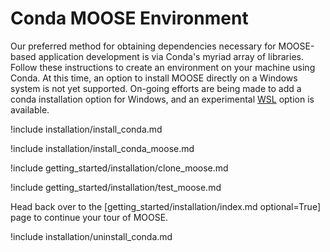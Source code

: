 # Conda MOOSE Environment

Our preferred method for obtaining dependencies necessary for MOOSE-based
application development is via Conda's myriad array of libraries. Follow these
instructions to create an environment on your machine using Conda. At this time,
an option to install MOOSE directly on a Windows system is not yet supported.
On-going efforts are being made to add a conda installation option for Windows,
and an experimental [WSL](installation/windows10.md) option is available.

!include installation/install_conda.md

!include installation/install_conda_moose.md

!include getting_started/installation/clone_moose.md

!include getting_started/installation/test_moose.md

Head back over to the [getting_started/installation/index.md optional=True] page to continue your tour of MOOSE.

!include installation/uninstall_conda.md
